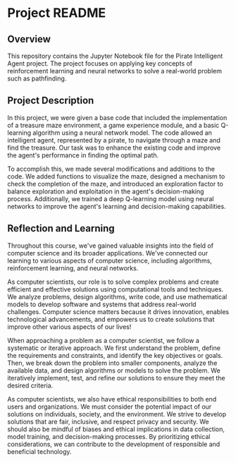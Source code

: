 # Project README

## Overview
This repository contains the Jupyter Notebook file for the Pirate Intelligent Agent project. The project focuses on applying key concepts of reinforcement learning and neural networks to solve a real-world problem such as pathfinding.

## Project Description
In this project, we were given a base code that included the implementation of a treasure maze environment, a game experience module, and a basic Q-learning algorithm using a neural network model. The code allowed an intelligent agent, represented by a pirate, to navigate through a maze and find the treasure. Our task was to enhance the existing code and improve the agent's performance in finding the optimal path.

To accomplish this, we made several modifications and additions to the code. We added functions to visualize the maze, designed a mechanism to check the completion of the maze, and introduced an exploration factor to balance exploration and exploitation in the agent's decision-making process. Additionally, we trained a deep Q-learning model using neural networks to improve the agent's learning and decision-making capabilities.

## Reflection and Learning
Throughout this course, we've gained valuable insights into the field of computer science and its broader applications. We've connected our learning to various aspects of computer science, including algorithms, reinforcement learning, and neural networks.

As computer scientists, our role is to solve complex problems and create efficient and effective solutions using computational tools and techniques. We analyze problems, design algorithms, write code, and use mathematical models to develop software and systems that address real-world challenges. Computer science matters because it drives innovation, enables technological advancements, and empowers us to create solutions that improve other various aspects of our lives!

When approaching a problem as a computer scientist, we follow a systematic or iterative approach. We first understand the problem, define the requirements and constraints, and identify the key objectives or goals. Then, we break down the problem into smaller components, analyze the available data, and design algorithms or models to solve the problem. We iteratively implement, test, and refine our solutions to ensure they meet the desired criteria.

As computer scientists, we also have ethical responsibilities to both end users and organizations. We must consider the potential impact of our solutions on individuals, society, and the environment. We strive to develop solutions that are fair, inclusive, and respect privacy and security. We should also be mindful of biases and ethical implications in data collection, model training, and decision-making processes. By prioritizing ethical considerations, we can contribute to the development of responsible and beneficial technology.
